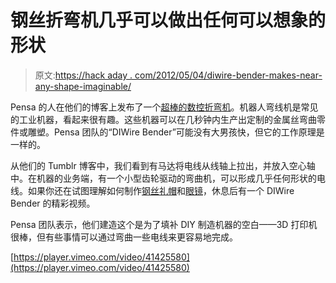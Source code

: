 # 钢丝折弯机几乎可以做出任何可以想象的形状

> 原文:[https://hack aday . com/2012/05/04/diwire-bender-makes-near-any-shape-imaginable/](https://hackaday.com/2012/05/04/diwire-bender-makes-nearly-any-shape-imaginable/)

Pensa 的人在他们的博客上发布了一个[超棒的数控折弯机](http://blog.pensanyc.com/post/22278992083/why-bend-wire-diy-not)。机器人弯线机是常见的工业机器，看起来很有趣。这些机器可以在几秒钟内生产出定制的金属丝弯曲零件或雕塑。Pensa 团队的“DIWire Bender”可能没有大男孩快，但它的工作原理是一样的。

从他们的 Tumblr 博客中，我们看到有马达将电线从线轴上拉出，并放入空心轴中。在机器的业务端，有一个小型齿轮驱动的弯曲机，可以形成几乎任何形状的电线。如果你还在试图理解如何制作[钢丝礼帽](http://blog.pensanyc.com/post/21273040520/a-few-things-bent-by-the-diwire-bender)和[眼镜](http://blog.pensanyc.com/post/22291642931/claire-accidentally-sits-on-her-glasses-at-work)，休息后有一个 DIWire Bender 的精彩视频。

Pensa 团队表示，他们建造这个是为了填补 DIY 制造机器的空白——3D 打印机很棒，但有些事情可以通过弯曲一些电线来更容易地完成。

[https://player.vimeo.com/video/41425580](https://player.vimeo.com/video/41425580)